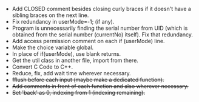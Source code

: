 -   Add CLOSED comment besides closing curly braces if it doesn't have a sibling braces on the next line.
-   Fix redundancy in userMode=-1; (if any).
-   Program is unnecessarily finding the serial number from UID (which is obtained from the serial number (currentNo) itself). Fix that redundancy.
-   Add access permission comment on each if (userMode) line.
-   Make the choice variable global.
-   In place of if(userMode), use blank returns.
-   Get the util class in another file, import from there.
-   Convert C Code to C++.
-   Reduce, fix, add wait time wherever necessary.
-   ~~fflush before each input (maybe make a dedicated function).~~
-   ~~Add comments in front of each function and also wherever necessary.~~
-   ~~Set 'back' as 0, indexing from 1 (indexing remaining).~~
